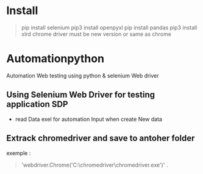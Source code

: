 # Install
> pip install selenium
> pip3 install openpyxl
> pip install pandas
> pip3 install xlrd
> chrome driver must be new version or same as chrome

# Automationpython
Automation Web testing using python &amp; selenium Web driver

## Using Selenium Web Driver for testing application SDP
- read  Data exel for automation Input when create New data 

## Extrack chromedriver and save to antoher folder
exemple :
>  'webdriver.Chrome('C:\chromedriver\chromedriver.exe')'
.
